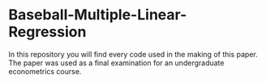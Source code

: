# Baseball-Multiple-Linear-Regression
In this repository you will find every code used in the making of this paper. The paper was used as a final examination for an undergraduate econometrics course.
